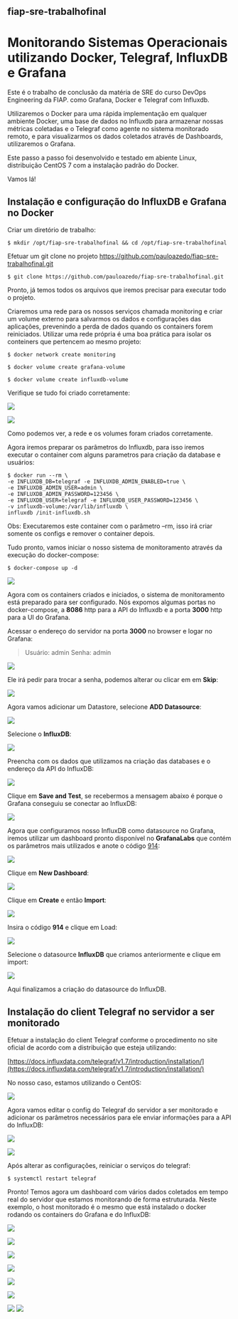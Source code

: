 ## fiap-sre-trabalhofinal
# Monitorando Sistemas Operacionais utilizando Docker, Telegraf, InfluxDB e Grafana

Este é o trabalho de conclusão da matéria de SRE do curso DevOps Engineering da FIAP. como Grafana, Docker e Telegraf com Influxdb.

Utilizaremos o Docker para uma rápida implementação em qualquer ambiente Docker, uma base de dados no Influxdb para armazenar nossas métricas coletadas e o Telegraf como agente no sistema monitorado remoto, e para visualizarmos os dados coletados através de Dashboards, utilizaremos o Grafana.

Este passo a passo foi desenvolvido e testado em abiente Linux, distribuição CentOS 7 com a instalação padrão do Docker.

Vamos lá!

## Instalação e configuração do InfluxDB e Grafana no Docker

Criar um diretório de trabalho:

    $ mkdir /opt/fiap-sre-trabalhofinal && cd /opt/fiap-sre-trabalhofinal

Efetuar um git clone no projeto https://github.com/pauloazedo/fiap-sre-trabalhofinal.git

    $ git clone https://github.com/pauloazedo/fiap-sre-trabalhofinal.git

Pronto, já temos todos os arquivos que iremos precisar para executar todo o projeto.

Criaremos uma rede para os nossos serviços chamada monitoring e criar um volume externo para salvarmos os dados e configurações das aplicações, prevenindo a perda de dados quando os containers forem reiniciados. Utilizar uma rede própria é uma boa prática para isolar os conteiners que pertencem ao mesmo projeto:

    $ docker network create monitoring

    $ docker volume create grafana-volume

    $ docker volume create influxdb-volume

Verifique se tudo foi criado corretamente:

![](https://github.com/pauloazedo/fiap-sre-trabalhofinal/blob/master/imagens/1.png?raw=true)

![](https://github.com/pauloazedo/fiap-sre-trabalhofinal/blob/master/imagens/2.png?raw=true/)

Como podemos ver, a rede e os volumes foram criados corretamente.

Agora iremos preparar os parâmetros do Influxdb, para isso iremos executar o container com alguns parametros para criação da database e usuários:

    $ docker run --rm \    
    -e INFLUXDB_DB=telegraf -e INFLUXDB_ADMIN_ENABLED=true \    
    -e INFLUXDB_ADMIN_USER=admin \    
    -e INFLUXDB_ADMIN_PASSWORD=123456 \    
    -e INFLUXDB_USER=telegraf -e INFLUXDB_USER_PASSWORD=123456 \    
    -v influxdb-volume:/var/lib/influxdb \    
    influxdb /init-influxdb.sh

Obs: Executaremos este container com o parâmetro –rm, isso irá criar somente os configs e remover o container depois.

Tudo pronto, vamos iniciar o nosso sistema de monitoramento através da execução do docker-compose:

    $ docker-compose up -d

![](https://github.com/pauloazedo/fiap-sre-trabalhofinal/blob/master/imagens/3.png?raw=true)

Agora com os containers criados e iniciados, o sistema de monitoramento está preparado para ser configurado. Nós expomos algumas portas no docker-compose, a **8086** http para a API do Influxdb e a porta **3000** http para a UI do Grafana.

Acessar o endereço do servidor na porta **3000** no browser e logar no Grafana:

> Usuário: admin
> Senha: admin

![](https://github.com/pauloazedo/fiap-sre-trabalhofinal/blob/master/imagens/4.png?raw=true)

Ele irá pedir para trocar a senha, podemos alterar ou clicar em em **Skip**:

![](https://github.com/pauloazedo/fiap-sre-trabalhofinal/blob/master/imagens/5.png?raw=true/)

Agora vamos adicionar um Datastore, selecione **ADD Datasource**:

![](https://github.com/pauloazedo/fiap-sre-trabalhofinal/blob/master/imagens/6.png?raw=true)

Selecione o **InfluxDB**:

![](https://github.com/pauloazedo/fiap-sre-trabalhofinal/blob/master/imagens/7.png?raw=true)

Preencha com os dados que utilizamos na criação das databases e o endereço da API do InfluxDB:

![](https://github.com/pauloazedo/fiap-sre-trabalhofinal/blob/master/imagens/8.png?raw=true)

Clique em **Save and Test**, se recebermos a mensagem abaixo é porque o Grafana conseguiu se conectar ao InfluxDB:

![](https://github.com/pauloazedo/fiap-sre-trabalhofinal/blob/master/imagens/9.png?raw=true)

Agora que configuramos nosso InfluxDB como datasource no Grafana, iremos utilizar um dashboard pronto disponível no **GrafanaLabs** que contém os parâmetros mais utilizados e anote o código [914](https://grafana.com/grafana/dashboards/914):

![](https://github.com/pauloazedo/fiap-sre-trabalhofinal/blob/master/imagens/10.png?raw=true)

Clique em **New Dashboard**:

![](https://github.com/pauloazedo/fiap-sre-trabalhofinal/blob/master/imagens/11.png?raw=true)

Clique em **Create** e então **Import**:

![](https://github.com/pauloazedo/fiap-sre-trabalhofinal/blob/master/imagens/12.png?raw=true)

Insira o código **914** e clique em Load:

![](https://github.com/pauloazedo/fiap-sre-trabalhofinal/blob/master/imagens/13.png?raw=true)

Selecione o datasource **InfluxDB** que criamos anteriormente e clique em import:

![](https://github.com/pauloazedo/fiap-sre-trabalhofinal/blob/master/imagens/14.png?raw=true)

Aqui finalizamos a criação do datasource do InfluxDB.

## Instalação do client Telegraf no servidor a ser monitorado

Efetuar a instalação do client Telegraf conforme o procedimento no site oficial de acordo com a distribuição que esteja utilizando:

[https://docs.influxdata.com/telegraf/v1.7/introduction/installation/](https://docs.influxdata.com/telegraf/v1.7/introduction/installation/)

No nosso caso, estamos utilizando o CentOS:

![](https://github.com/pauloazedo/fiap-sre-trabalhofinal/blob/master/imagens/15.png?raw=true)

Agora vamos editar o config do Telegraf do servidor a ser monitorado e adicionar os parâmetros necessários para ele enviar informações para a API do InfluxDB:

![](https://github.com/pauloazedo/fiap-sre-trabalhofinal/blob/master/imagens/16.png?raw=true)

![](https://github.com/pauloazedo/fiap-sre-trabalhofinal/blob/master/imagens/17.png?raw=true)

Após alterar as configurações, reiniciar o serviços do telegraf:

    $ systemctl restart telegraf

Pronto! Temos agora um dashboard com vários dados coletados em tempo real do servidor que estamos monitorando de forma estruturada. Neste exemplo, o host monitorado é o mesmo que está instalado o docker rodando os containers do Grafana e do InfluxDB:

![](https://github.com/pauloazedo/fiap-sre-trabalhofinal/blob/master/imagens/18.png?raw=true)

![](https://github.com/pauloazedo/fiap-sre-trabalhofinal/blob/master/imagens/19.png?raw=true)

![](https://github.com/pauloazedo/fiap-sre-trabalhofinal/blob/master/imagens/20.png?raw=true)

![](https://github.com/pauloazedo/fiap-sre-trabalhofinal/blob/master/imagens/21.png?raw=true)

![](https://github.com/pauloazedo/fiap-sre-trabalhofinal/blob/master/imagens/22.png?raw=true)

![](https://github.com/pauloazedo/fiap-sre-trabalhofinal/blob/master/imagens/23.png?raw=true)

![](https://github.com/pauloazedo/fiap-sre-trabalhofinal/blob/master/imagens/24.png?raw=true)
![](https://github.com/pauloazedo/fiap-sre-trabalhofinal/blob/master/imagens/25.png?raw=true)
